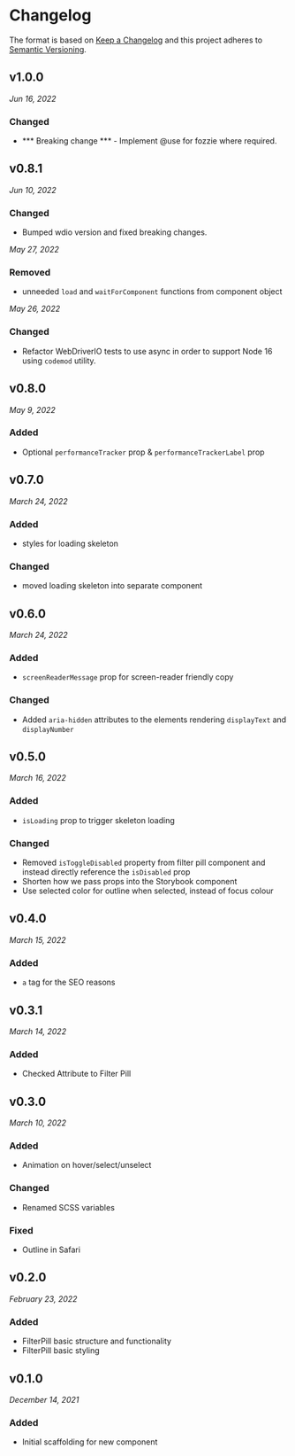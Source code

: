 # Changelog

The format is based on [Keep a Changelog](http://keepachangelog.com/en/1.0.0/)
and this project adheres to [Semantic Versioning](http://semver.org/spec/v2.0.0.html).


v1.0.0
-----------------------------
*Jun 16, 2022*

### Changed
- *** Breaking change *** - Implement @use for fozzie where required.


v0.8.1
-----------------------------
*Jun 10, 2022*

### Changed
- Bumped wdio version and fixed breaking changes.

*May 27, 2022*

### Removed
- unneeded `load` and `waitForComponent` functions from component object

*May 26, 2022*

### Changed
- Refactor WebDriverIO tests to use async in order to support Node 16 using `codemod` utility.


v0.8.0
------------------------------
*May 9, 2022*

### Added
- Optional `performanceTracker` prop & `performanceTrackerLabel` prop

v0.7.0
------------------------------
*March 24, 2022*

### Added
- styles for loading skeleton

### Changed
- moved loading skeleton into separate component

v0.6.0
------------------------------
*March 24, 2022*

### Added
- `screenReaderMessage` prop for screen-reader friendly copy

### Changed
- Added `aria-hidden` attributes to the elements rendering `displayText` and `displayNumber`

v0.5.0
------------------------------
*March 16, 2022*

### Added
- `isLoading` prop to trigger skeleton loading

### Changed
- Removed `isToggleDisabled` property from filter pill component and instead directly reference the `isDisabled` prop
- Shorten how we pass props into the Storybook component
- Use selected color for outline when selected, instead of focus colour

v0.4.0
------------------------------
*March 15, 2022*

### Added
- `a` tag for the SEO reasons

v0.3.1
------------------------------
*March 14, 2022*

### Added
- Checked Attribute to Filter Pill

v0.3.0
------------------------------
*March 10, 2022*

### Added
- Animation on hover/select/unselect

### Changed
- Renamed SCSS variables

### Fixed
- Outline in Safari

v0.2.0
------------------------------
*February 23, 2022*

### Added
- FilterPill basic structure and functionality
- FilterPill basic styling

v0.1.0
------------------------------
*December 14, 2021*

### Added
- Initial scaffolding for new component

